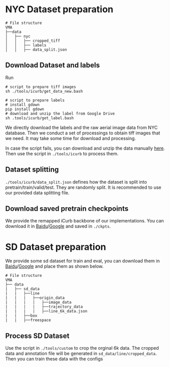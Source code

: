 # NYC Dataset preparation
```
# File structure
VMA
├──data
│   ├── nyc
│   │   ├── cropped_tiff
│   │   ├── labels
│   │   ├── data_split.json
```

## Download Dataset and labels

Run 
```
# script to prepare tiff images
sh ./tools/icurb/get_data_new.bash

# script to prepare labels
# install gdown
pip install gdown
# download and unzip the label from Google Drive
sh .tools/icurb/get_label.bash
```
We directly download the labels and the raw aerial image data from NYC database. Then we conduct a set of processings to obtain tiff images that we need. It may take some time for download and processing.

In case the script fails, you can download and unzip the data manually [here](https://pan.baidu.com/s/1R90Hjroq-YWDiBVevxAD3w?pwd=ck1b). Then use the script in ```./tools/icurb``` to process them. 

## Dataset splitting
```./tools/icurb/data_split.json``` defines how the dataset is split into pretrain/train/valid/test. They are randomly split. It is recommended to use our provided data splitting file.

## Download saved pretrain checkpoints
We provide the remapped iCurb backbone of our implementations. You can download it in [Baidu](https://pan.baidu.com/s/12OEbGG2tVbQEAfxI84uYgw?pwd=mqkb)/[Google](https://drive.google.com/file/d/1ETNOpXzBYDswUv_w-r2cRqoouMWCszHk/view?usp=drive_link) and saved in ```./ckpts```. 

# SD Dataset preparation
We provide some sd dataset for train and eval, you can download them in [Baidu](https://pan.baidu.com/s/18XDCk2o_gOs4z4wtYZ9fbA?pwd=l971)/[Google](https://drive.google.com/file/d/1jMXu6hToU2IS8MUXsk3NtiAzSNwd2jK_/view?usp=drive_link) and place them as shown below.
```
# File structure
VMA
├── data
|   ├── sd_data
|   |   ├──line
|   |   |   ├──origin_data
|   |   |   |   ├──image_data
|   |   |   |   ├──trajectory_data
|   |   |   |   ├──line_6k_data.json
|   |   ├──box
|   |   ├──freespace
```
## Process SD Dataset
Use the script in ```./tools/custom``` to crop the orginal 6k data. The cropped data and annotation file will be generated in ```sd_data/line/cropped_data```. Then you can train these data with the configs

